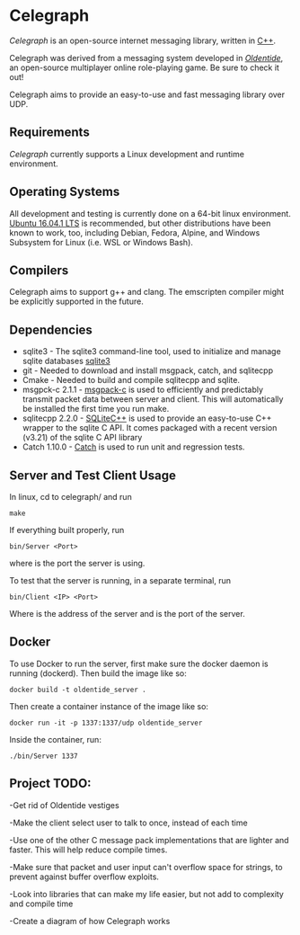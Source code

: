 Celegraph
==
*Celegraph* is an open-source internet messaging library, written in [C++][1].

Celegraph was derived from a messaging system developed in [*Oldentide*][2], an open-source multiplayer online role-playing game. Be sure to check it out!

Celegraph aims to provide an easy-to-use and fast messaging library over UDP.


Requirements
------------
*Celegraph* currently supports a Linux development and runtime environment.

Operating Systems
------------
All development and testing is currently done on a 64-bit linux environment. [Ubuntu 16.04.1 LTS][3] is recommended, but other distributions have been known to work, too, including Debian, Fedora, Alpine, and Windows Subsystem for Linux (i.e. WSL or Windows Bash).

Compilers
------------
Celegraph aims to support g++ and clang. The emscripten compiler might be explicitly supported in the future.

Dependencies
------------
* sqlite3 - The sqlite3 command-line tool, used to initialize and manage sqlite databases [sqlite3][5]
* git - Needed to download and install msgpack, catch, and sqlitecpp
* Cmake - Needed to build and compile sqlitecpp and sqlite.
* msgpck-c 2.1.1 - [msgpack-c][6] is used to efficiently and predictably transmit packet data between server and client. This will automatically be installed the first time you run make.
* sqlitecpp 2.2.0 - [SQLiteC++][7] is used to provide an easy-to-use C++ wrapper to the sqlite C API. It comes packaged with a recent version (v3.21) of the sqlite C API library
* Catch 1.10.0 - [Catch][8] is used to run unit and regression tests.


Server and Test Client Usage
------------
In linux, cd to celegraph/ and run

    make

If everything built properly, run

    bin/Server <Port>

where <Port> is the port the server is using.

To test that the server is running, in a separate terminal, run

    bin/Client <IP> <Port>

Where <IP> is the address of the server and <Port> is the port of the server.


Docker
------------
To use Docker to run the server, first make sure the docker daemon is running (dockerd).
Then build the image like so:

    docker build -t oldentide_server .

Then create a container instance of the image like so:

    docker run -it -p 1337:1337/udp oldentide_server

Inside the container, run:

    ./bin/Server 1337


Project TODO:
------------
-Get rid of Oldentide vestiges

-Make the client select user to talk to once, instead of each time

-Use one of the other C message pack implementations that are lighter and faster. This will help reduce compile times.

-Make sure that packet and user input can't overflow space for strings, to prevent against buffer overflow exploits.

-Look into libraries that can make my life easier, but not add to complexity and compile time

-Create a diagram of how Celegraph works


[1]: http://www.cppreference.com/ "C / C++ reference"
[2]: http://www.oldentide.com/ "Oldentide, a game where you can be anyone!"
[3]: http://www.ubuntu.com/ "Ubuntu · The world's most popular free OS"
[4]: https://gcc.gnu.org/ "Gnu C / C++ Compiler"
[5]: https://www.sqlite.org/ "SQLite 3"
[6]: https://github.com/msgpack/msgpack-c/ "msgpack-c"
[7]: https://github.com/SRombauts/SQLiteCpp "SQLiteC++"
[8]: https://github.com/philsquared/Catch "Catch"
